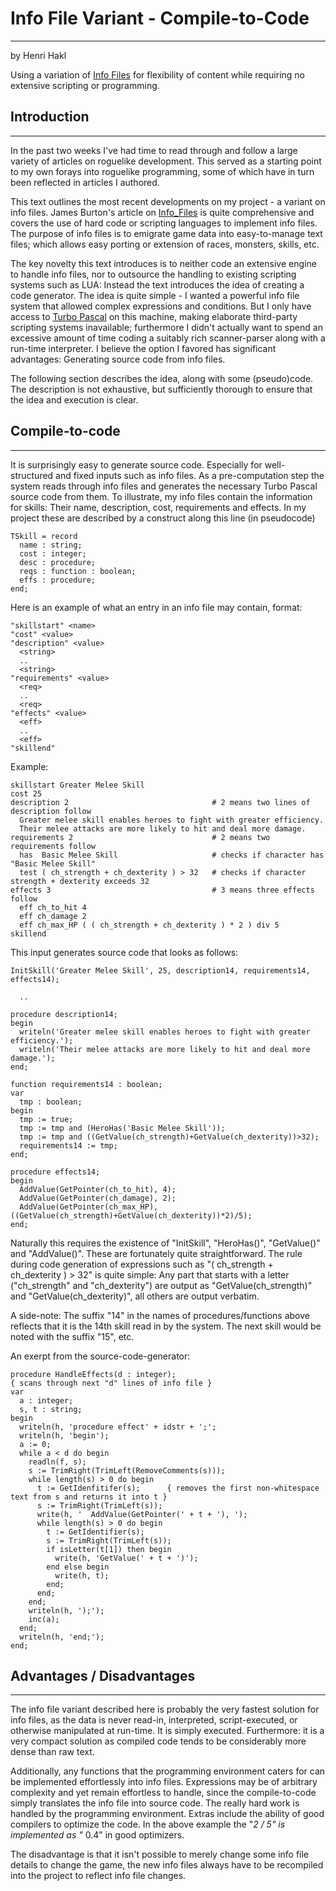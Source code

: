 # Info File Variant - Compile-to-Code

---

by Henri Hakl

Using a variation of [Info Files](info_files.md) for flexibility of content while requiring no extensive scripting or programming.

## Introduction

---

In the past two weeks I've had time to read through and follow a large variety of articles on roguelike development. This served as a starting point to my own forays into roguelike programming, some of which have in turn been reflected in articles I authored.

This text outlines the most recent developments on my project - a variant on info files. James Burton's article on [Info_Files](info_files.md) is quite comprehensive and covers the use of hard code or scripting languages to implement info files. The purpose of info files is to emigrate game data into easy-to-manage text files; which allows easy porting or extension of races, monsters, skills, etc.

The key novelty this text introduces is to neither code an extensive engine to handle info files, nor to outsource the handling to existing scripting systems such as LUA: Instead the text introduces the idea of creating a code generator. The idea is quite simple - I wanted a powerful info file system that allowed complex expressions and conditions. But I only have access to [Turbo Pascal](turbo_pascal.md) on this machine, making elaborate third-party scripting systems inavailable; furthermore I didn't actually want to spend an excessive amount of time coding a suitably rich scanner-parser along with a run-time interpreter. I believe the option I favored has significant advantages: Generating source code from info files.

The following section describes the idea, along with some (pseudo)code. The description is not exhaustive, but sufficiently thorough to ensure that the idea and execution is clear.

## Compile-to-code

---

It is surprisingly easy to generate source code. Especially for well-structured and fixed inputs such as info files. As a pre-computation step the system reads through info files and generates the necessary Turbo Pascal source code from them. To illustrate, my info files contain the information for skills: Their name, description, cost, requirements and effects. In my project these are described by a construct along this line (in pseudocode)

```text
TSkill = record
  name : string;
  cost : integer;
  desc : procedure;
  reqs : function : boolean;
  effs : procedure;
end;
```

Here is an example of what an entry in an info file may contain, format:

```text
"skillstart" <name>
"cost" <value>
"description" <value>
  <string>
  ..
  <string>
"requirements" <value>
  <req>
  ..
  <req>
"effects" <value>
  <eff>
  ..
  <eff>
"skillend"
```

Example:

```text
skillstart Greater Melee Skill
cost 25
description 2                                # 2 means two lines of description follow
  Greater melee skill enables heroes to fight with greater efficiency.
  Their melee attacks are more likely to hit and deal more damage.
requirements 2                               # 2 means two requirements follow
  has  Basic Melee Skill                     # checks if character has "Basic Melee Skill"
  test ( ch_strength + ch_dexterity ) > 32   # checks if character strength + dexterity exceeds 32
effects 3                                    # 3 means three effects follow
  eff ch_to_hit 4
  eff ch_damage 2
  eff ch_max_HP ( ( ch_strength + ch_dexterity ) * 2 ) div 5
skillend
```

This input generates source code that looks as follows:

```text
InitSkill('Greater Melee Skill', 25, description14, requirements14, effects14);

  ..

procedure description14;
begin
  writeln('Greater melee skill enables heroes to fight with greater efficiency.');
  writeln('Their melee attacks are more likely to hit and deal more damage.');
end;

function requirements14 : boolean;
var
  tmp : boolean;
begin
  tmp := true;
  tmp := tmp and (HeroHas('Basic Melee Skill'));
  tmp := tmp and ((GetValue(ch_strength)+GetValue(ch_dexterity))>32);
  requirements14 := tmp;
end;

procedure effects14;
begin
  AddValue(GetPointer(ch_to_hit), 4);
  AddValue(GetPointer(ch_damage), 2);
  AddValue(GetPointer(ch_max_HP), ((GetValue(ch_strength)+GetValue(ch_dexterity))*2)/5);
end;
```

Naturally this requires the existence of "InitSkill", "HeroHas()", "GetValue()" and "AddValue()". These are fortunately quite straightforward. The rule during code generation of expressions such as "( ch_strength + ch_dexterity ) > 32" is quite simple: Any part that starts with a letter ("ch_strength" and "ch_dexterity") are output as "GetValue(ch_strength)" and "GetValue(ch_dexterity)", all others are output verbatim.

A side-note: The suffix "14" in the names of procedures/functions above reflects that it is the 14th skill read in by the system. The next skill would be noted with the suffix "15", etc.

An exerpt from the source-code-generator:

```text
procedure HandleEffects(d : integer);
{ scans through next "d" lines of info file }
var
  a : integer;
  s, t : string;
begin
  writeln(h, 'procedure effect' + idstr + ';';
  writeln(h, 'begin');
  a := 0;
  while a < d do begin
    readln(f, s);
    s := TrimRight(TrimLeft(RemoveComments(s)));
    while length(s) > 0 do begin
      t := GetIdenfitifer(s);      { removes the first non-whitespace text from s and returns it into t }
      s := TrimRight(TrimLeft(s));
      write(h, '  AddValue(GetPointer(' + t + '), ');
      while length(s) > 0 do begin
        t := GetIdentifier(s);
        s := TrimRight(TrimLeft(s));
        if isLetter(t[1]) then begin
          write(h, 'GetValue(' + t + ')');
        end else begin
          write(h, t);
        end;
      end;
    end;
    writeln(h, ');');
    inc(a);
  end;
  writeln(h, 'end;');
end;
```

## Advantages / Disadvantages

---

The info file variant described here is probably the very fastest solution for info files, as the data is never read-in, interpreted, script-executed, or otherwise manipulated at run-time. It is simply executed. Furthermore: it is a very compact solution as compiled code tends to be considerably more dense than raw text.

Additionally, any functions that the programming environment caters for can be implemented effortlessly into info files. Expressions may be of arbitrary complexity and yet remain effortless to handle, since the compile-to-code simply translates the info file into source code. The really hard work is handled by the programming environment. Extras include the ability of good compilers to optimize the code. In the above example the "_2 / 5" is implemented as "_ 0.4" in good optimizers.

The disadvantage is that it isn't possible to merely change some info file details to change the game, the new info files always have to be recompiled into the project to reflect info file changes.
